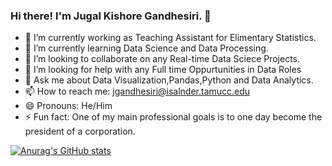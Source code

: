 ### Hi there! I'm Jugal Kishore Gandhesiri. 👋



- 🔭 I’m currently working as Teaching Assistant for Elimentary Statistics.
- 🌱 I’m currently learning Data Science and Data Processing.
- 👯 I’m looking to collaborate on any Real-time Data Sciece Projects.
- 🤔 I’m looking for help with any Full time Oppurtunities in Data Roles
- 💬 Ask me about Data Visualization,Pandas,Python and Data Analytics.
- 📫 How to reach me: jgandhesiri@isalnder.tamucc.edu
- 😄 Pronouns: He/Him
- ⚡ Fun fact: One of my main professional goals is to one day become the president of a corporation.

[![Anurag's GitHub stats](https://github-readme-stats.vercel.app/api?username=gandesirijugalkishore)](https://github.com/gandesirijugalkishore/github-readme-stats)


